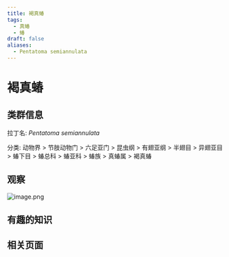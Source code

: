 ```yaml
---
title: 褐真蝽
tags:
  - 真蝽
  - 蝽
draft: false
aliases:
  - Pentatoma semiannulata
---
```

# 褐真蝽

## 类群信息

拉丁名: *Pentatoma semiannulata*

分类:  动物界 > 节肢动物门 > 六足亚门 > 昆虫纲 > 有翅亚纲 > 半翅目 > 异翅亚目 > 蝽下目 > 蝽总科 > 蝽亚科 > 蝽族 > 真蝽属 > 褐真蝽

## 观察

![image.png](https://gotcha-picgo-bed.oss-cn-beijing.aliyuncs.com/20231231000353.png)


## 有趣的知识

## 相关页面

